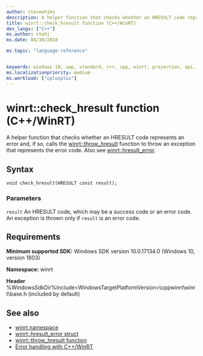 ```yaml
---
author: stevewhims
description: A helper function that checks whether an HRESULT code represents an error and, if so, throws an exception using a C++/WinRT object that represents the error code.
title: winrt::check_hresult function (C++/WinRT)
dev_langs: ["C++"]
ms.author: stwhi
ms.date: 04/30/2018

ms.topic: "language-reference"


keywords: windows 10, uwp, standard, c++, cpp, winrt, projection, api, reference, check, throw, exception, hresult_error, HRESULT, error, code
ms.localizationpriority: medium
ms.workload: ["cplusplus"]
---
```


# winrt::check_hresult function (C++/WinRT)
A helper function that checks whether an HRESULT code represents an error and, if so, calls the [winrt::throw_hresult](throw-hresult.md) function to throw an exception that represents the error code. Also see [winrt::hresult_error](hresult-error.md).

## Syntax
```cppwinrt
void check_hresult(HRESULT const result);
```

### Parameters
`result`
An HRESULT code, which may be a success code or an error code. An exception is thrown only if `result` is an error code.

## Requirements
**Minimum supported SDK:** Windows SDK version 10.0.17134.0 (Windows 10, version 1803)

**Namespace:** winrt

**Header** %WindowsSdkDir%Include\<WindowsTargetPlatformVersion>\cppwinrt\winrt\base.h (included by default)

## See also 
* [winrt namespace](../winrt.md)
* [winrt::hresult_error struct](hresult-error.md)
* [winrt::throw_hresult function](throw-hresult.md)
* [Error handling with C++/WinRT](/windows/uwp/cpp-and-winrt-apis/error-handling)
